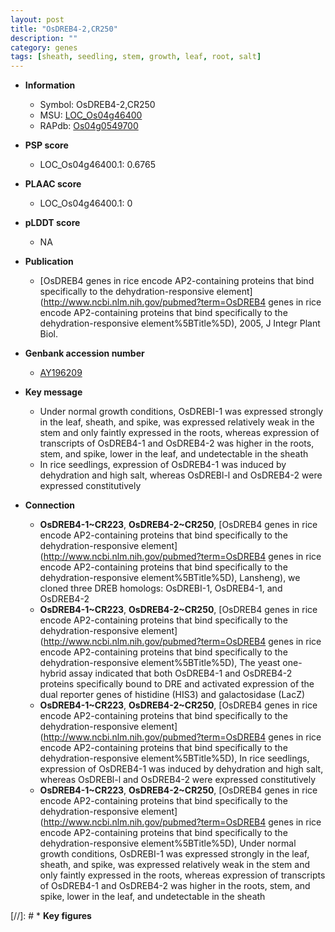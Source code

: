 ```yaml
---
layout: post
title: "OsDREB4-2,CR250"
description: ""
category: genes
tags: [sheath, seedling, stem, growth, leaf, root, salt]
---
```


* **Information**  
    + Symbol: OsDREB4-2,CR250  
    + MSU: [LOC_Os04g46400](http://rice.plantbiology.msu.edu/cgi-bin/ORF_infopage.cgi?orf=LOC_Os04g46400)  
    + RAPdb: [Os04g0549700](http://rapdb.dna.affrc.go.jp/viewer/gbrowse_details/irgsp1?name=Os04g0549700)  

* **PSP score**  
    + LOC_Os04g46400.1: 0.6765 

* **PLAAC score**  
    + LOC_Os04g46400.1: 0 

* **pLDDT score**
    + NA


* **Publication**  
    + [OsDREB4 genes in rice encode AP2-containing proteins that bind specifically to the dehydration-responsive element](http://www.ncbi.nlm.nih.gov/pubmed?term=OsDREB4 genes in rice encode AP2-containing proteins that bind specifically to the dehydration-responsive element%5BTitle%5D), 2005, J Integr Plant Biol.

* **Genbank accession number**  
    + [AY196209](http://www.ncbi.nlm.nih.gov/nuccore/AY196209)

* **Key message**  
    + Under normal growth conditions, OsDREBI-1 was expressed strongly in the leaf, sheath, and spike, was expressed relatively weak in the stem and only faintly expressed in the roots, whereas expression of transcripts of OsDREB4-1 and OsDREB4-2 was higher in the roots, stem, and spike, lower in the leaf, and undetectable in the sheath
    + In rice seedlings, expression of OsDREB4-1 was induced by dehydration and high salt, whereas OsDREBl-l and OsDREB4-2 were expressed constitutively

* **Connection**  
    + __OsDREB4-1~CR223__, __OsDREB4-2~CR250__, [OsDREB4 genes in rice encode AP2-containing proteins that bind specifically to the dehydration-responsive element](http://www.ncbi.nlm.nih.gov/pubmed?term=OsDREB4 genes in rice encode AP2-containing proteins that bind specifically to the dehydration-responsive element%5BTitle%5D), Lansheng), we cloned three DREB homologs: OsDREBI-1, OsDREB4-1, and OsDREB4-2
    + __OsDREB4-1~CR223__, __OsDREB4-2~CR250__, [OsDREB4 genes in rice encode AP2-containing proteins that bind specifically to the dehydration-responsive element](http://www.ncbi.nlm.nih.gov/pubmed?term=OsDREB4 genes in rice encode AP2-containing proteins that bind specifically to the dehydration-responsive element%5BTitle%5D), The yeast one-hybrid assay indicated that both OsDREB4-1 and OsDREB4-2 proteins specifically bound to DRE and activated expression of the dual reporter genes of histidine (HIS3) and galactosidase (LacZ)
    + __OsDREB4-1~CR223__, __OsDREB4-2~CR250__, [OsDREB4 genes in rice encode AP2-containing proteins that bind specifically to the dehydration-responsive element](http://www.ncbi.nlm.nih.gov/pubmed?term=OsDREB4 genes in rice encode AP2-containing proteins that bind specifically to the dehydration-responsive element%5BTitle%5D), In rice seedlings, expression of OsDREB4-1 was induced by dehydration and high salt, whereas OsDREBl-l and OsDREB4-2 were expressed constitutively
    + __OsDREB4-1~CR223__, __OsDREB4-2~CR250__, [OsDREB4 genes in rice encode AP2-containing proteins that bind specifically to the dehydration-responsive element](http://www.ncbi.nlm.nih.gov/pubmed?term=OsDREB4 genes in rice encode AP2-containing proteins that bind specifically to the dehydration-responsive element%5BTitle%5D), Under normal growth conditions, OsDREBI-1 was expressed strongly in the leaf, sheath, and spike, was expressed relatively weak in the stem and only faintly expressed in the roots, whereas expression of transcripts of OsDREB4-1 and OsDREB4-2 was higher in the roots, stem, and spike, lower in the leaf, and undetectable in the sheath

[//]: # * **Key figures**  


